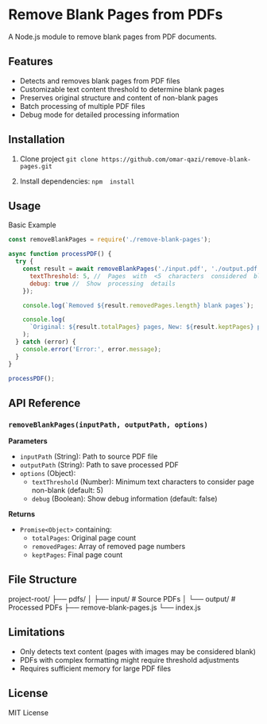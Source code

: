 # Remove Blank Pages from PDFs

A Node.js module to remove blank pages from PDF documents.


## Features
- Detects and removes blank pages from PDF files
- Customizable text content threshold to determine blank pages
- Preserves original structure and content of non-blank pages
- Batch processing of multiple PDF files
- Debug mode for detailed processing information

## Installation

1. Clone project `git clone https://github.com/omar-qazi/remove-blank-pages.git`

2. Install dependencies: `npm  install`

##  Usage

Basic  Example

```javascript
const removeBlankPages = require('./remove-blank-pages');

async function processPDF() {
  try {
    const result = await removeBlankPages('./input.pdf', './output.pdf', {
      textThreshold: 5, //  Pages  with  <5  characters  considered  blank
      debug: true //  Show  processing  details
    });

    console.log(`Removed ${result.removedPages.length} blank pages`);

    console.log(
      `Original: ${result.totalPages} pages, New: ${result.keptPages} pages`
    );
  } catch (error) {
    console.error('Error:', error.message);
  }
}

processPDF();
```

## API Reference
### `removeBlankPages(inputPath, outputPath, options)`

**Parameters**
-   `inputPath`  (String): Path to source PDF file
-   `outputPath`  (String): Path to save processed PDF
-   `options`  (Object):
    -   `textThreshold`  (Number): Minimum text characters to consider page non-blank (default: 5)
    -   `debug`  (Boolean): Show debug information (default: false)
        

**Returns**
-   `Promise<Object>`  containing:
    -   `totalPages`: Original page count
    -   `removedPages`: Array of removed page numbers
    -   `keptPages`: Final page count



## File Structure
project-root/
├── pdfs/
│   ├── input/      # Source PDFs
│   └── output/     # Processed PDFs
├── remove-blank-pages.js
└── index.js

## Limitations
-   Only detects text content (pages with images may be considered blank)
-   PDFs with complex formatting might require threshold adjustments
-   Requires sufficient memory for large PDF files
    

## License
MIT License